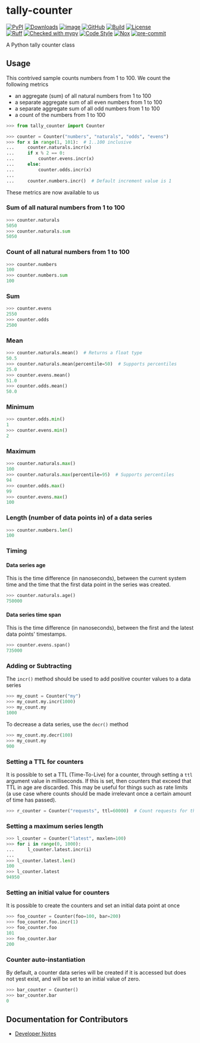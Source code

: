 # tally-counter
[![PyPI](https://img.shields.io/pypi/v/tally-counter.svg?logo=python)](https://pypi.python.org/pypi/tally-counter)
[![Downloads](https://static.pepy.tech/badge/tally-counter)](https://pepy.tech/project/tally-counter)
[![image](https://img.shields.io/pypi/pyversions/tally-counter.svg)](https://pypi.python.org/pypi/tally-counter)
[![GitHub](https://img.shields.io/github/v/release/houseman/tally-counter?logo=github&sort=semver)](https://github.com/houseman/tally-counter)
[![Build](https://github.com/houseman/tally-counter/actions/workflows/build.yml/badge.svg)](https://github.com/houseman/tally-counter/actions?query=workflow%3Abuild)
[![License](https://img.shields.io/github/license/houseman/tally-counter)](https://github.com/houseman/tally-counter)
<br/>
[![Ruff](https://img.shields.io/endpoint?url=https://raw.githubusercontent.com/astral-sh/ruff/main/assets/badge/v2.json)](https://github.com/astral-sh/ruff)
[![Checked with mypy](https://www.mypy-lang.org/static/mypy_badge.svg)](https://mypy-lang.org/)
[![Code Style](https://img.shields.io/badge/code%20style-black-black)](https://github.com/houseman/tally-counter)
[![Nox](https://img.shields.io/badge/%F0%9F%A6%8A-Nox-D85E00.svg)](https://github.com/houseman/tally-counter)
[![pre-commit](https://img.shields.io/badge/pre--commit-enabled-brightgreen?logo=pre-commit)](https://github.com/pre-commit/pre-commit)

A Python tally counter class

## Usage
This contrived sample counts numbers from 1 to 100. We count the following metrics
- an aggregate (sum) of all natural numbers from 1 to 100
- a separate aggregate sum of all even numbers from 1 to 100
- a separate aggregate sum of all odd numbers from 1 to 100
- a count of the numbers from 1 to 100

```python
>>> from tally_counter import Counter

>>> counter = Counter("numbers", "naturals", "odds", "evens")
>>> for x in range(1, 101):  # 1..100 inclusive
...     counter.naturals.incr(x)
...     if x % 2 == 0:
...         counter.evens.incr(x)
...     else:
...         counter.odds.incr(x)
...
...     counter.numbers.incr()  # Default increment value is 1

```

These metrics are now available to us
### Sum of all natural numbers from 1 to 100
```python
>>> counter.naturals
5050
>>> counter.naturals.sum
5050

```
### Count of all natural numbers from 1 to 100
```python
>>> counter.numbers
100
>>> counter.numbers.sum
100

```

### Sum
```python
>>> counter.evens
2550
>>> counter.odds
2500

```

### Mean
```python
>>> counter.naturals.mean()  # Returns a float type
50.5
>>> counter.naturals.mean(percentile=50)  # Supports percentiles
25.0
>>> counter.evens.mean()
51.0
>>> counter.odds.mean()
50.0

```

### Minimum
```python
>>> counter.odds.min()
1
>>> counter.evens.min()
2

```

### Maximum
```python
>>> counter.naturals.max()
100
>>> counter.naturals.max(percentile=95)  # Supports percentiles
94
>>> counter.odds.max()
99
>>> counter.evens.max()
100

```

### Length (number of data points in) of a data series
```python
>>> counter.numbers.len()
100

```

### Timing
#### Data series age
This is the time difference (in nanoseconds), between the current system time and the time that the first data point in the series was created.

```python
>>> counter.naturals.age()
750000

```

#### Data series time span
This is the time difference (in nanoseconds), between the first and the latest data points' timestamps.

```python
>>> counter.evens.span()
735000

```

### Adding or Subtracting
The `incr()` method should be used to add positive counter values to a data series
```python
>>> my_count = Counter("my")
>>> my_count.my.incr(1000)
>>> my_count.my
1000

```

To decrease a data series, use the `decr()` method
```python
>>> my_count.my.decr(100)
>>> my_count.my
900

```

### Setting a TTL for counters
It is possible to set a TTL (Time-To-Live) for a counter, through setting a `ttl` argument value in milliseconds.
If this is set, then counters that exceed that TTL in age are discarded.
This may be useful for things such as rate limits (a use case where counts should be made irrelevant once a certain amount of time has passed).

```python
>>> r_counter = Counter("requests", ttl=60000)  # Count requests for the past minute

```

### Setting a maximum series length

```python
>>> l_counter = Counter("latest", maxlen=100)
>>> for i in range(0, 1000):
...     l_counter.latest.incr(i)
...
>>> l_counter.latest.len()
100
>>> l_counter.latest
94950

```

### Setting an initial value for counters
It is possible to create the counters and set an initial data point at once
```python
>>> foo_counter = Counter(foo=100, bar=200)
>>> foo_counter.foo.incr(1)
>>> foo_counter.foo
101
>>> foo_counter.bar
200

```

### Counter auto-instantiation
By default, a counter data series will be created if it is accessed but does not yest
exist, and will be set to an initial value of zero.
```python
>>> bar_counter = Counter()
>>> bar_counter.bar
0

```

## Documentation for Contributors
- [Developer Notes](./docs/DEV.md)
